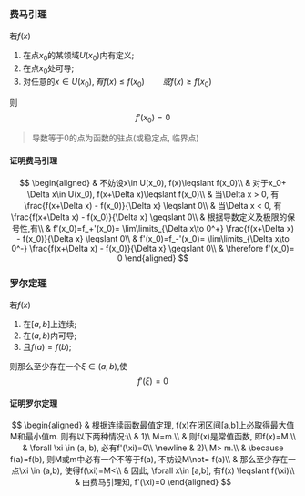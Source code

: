 ### 费马引理

若$f(x)$

1. 在点$x_0$的某领域$U(x_0)$内有定义;
2. 在点$x_0$处可导;
3. 对任意的$x\in U(x_0), 有f(x)\leqslant f(x_0)\qquad 或f(x)\geqslant f(x_0)$

则
$$f'(x_0)=0$$

> 导数等于0的点为函数的驻点(或稳定点, 临界点)

#### 证明费马引理

$$
\begin{aligned}
	& 不妨设x\in U(x_0), f(x)\leqslant f(x_0)\\
	& 对于x_0+ \Delta x\in U(x_0), f(x+\Delta x)\leqslant f(x_0)\\
	& 当\Delta x > 0, 有\frac{f(x+\Delta x) - f(x_0)}{\Delta x} \leqslant 0\\
	& 当\Delta x < 0, 有\frac{f(x+\Delta x) - f(x_0)}{\Delta x} \geqslant 0\\
	& 根据导数定义及极限的保号性,有\\
	& f'(x_0)=f_+'(x_0)= \lim\limits_{\Delta x\to 0^+} \frac{f(x+\Delta x) - f(x_0)}{\Delta x} \leqslant 0\\
	& f'(x_0)=f_-'(x_0)= \lim\limits_{\Delta x\to 0^-} \frac{f(x+\Delta x) - f(x_0)}{\Delta x} \geqslant 0\\
	& \therefore f'(x_0)= 0
\end{aligned}
$$

### 罗尔定理

若$f(x)$

1. 在$[a,b]$上连续;
2. 在$(a,b)$内可导;
3. 且$f(a)=f(b)$;

则那么至少存在一个$\xi \in (a, b)$,使
$$f'(\xi)=0$$

#### 证明罗尔定理
$$
\begin{aligned}
	& 根据连续函数最值定理, f(x)在闭区间[a,b]上必取得最大值M和最小值m. 则有以下两种情况:\\
	& 1)\ M=m.\\
	& 则f(x)是常值函数, 即f(x)=M.\\
	& \forall \xi \in (a, b), 必有f'(\xi)=0\\
	\newline
	& 2)\ M> m.\\
	& \because f(a)=f(b), 则M或m中必有一个不等于f(a), 不妨设M\not= f(a)\\
	& 那么至少存在一点\xi \in (a,b), 使得f(\xi)=M<\\
	& 因此, \forall x\in [a,b], 有f(x) \leqslant f(\xi)\\
	& 由费马引理知, f'(\xi)=0
\end{aligned}
$$
